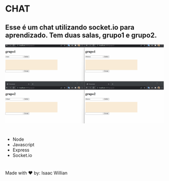 # CHAT

## Esse é um chat utilizando socket.io para aprendizado. Tem duas salas, grupo1 e grupo2.

<img width="1000px" src="./readmegif/readmemobile.gif"/>

#

- Node
- Javascript
- Express
- Socket.io

#

Made with ❤️ by: Isaac Willian
